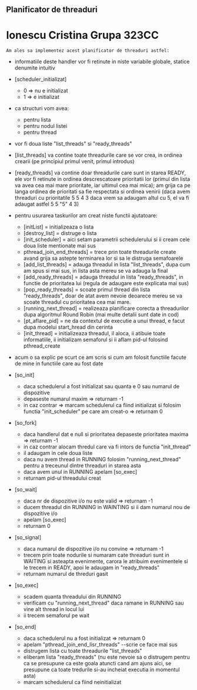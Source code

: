 ## Planificator de threaduri
# Ionescu Cristina Grupa 323CC

    Am ales sa implementez acest planificator de threaduri astfel:
- informatiile deste handler vor fi retinute in niste variabile globale, statice
denumite intuitiv
- [scheduler_initializat]
    -   0 => nu e initializat
    -   1 => e initializat
- ca structuri vom avea:
    - pentru lista
    - pentru nodul listei
    - pentru thread
- vor fi doua liste "list_threads" si "ready_threads"
- [list_threads] va contine toate threadurile care se vor crea, in ordinea crearii
(pe principiul primul venit, primul introdus)
- [ready_threads] va contine doar threadurile care sunt in starea READY, ele vor fi
retinute in ordinea descrescatoare prioritatii lor (primul din lista va avea cea mai
mare prioritate, iar ultimul cea mai mica); am grija ca pe langa ordinea de prioritati
sa fie respectata si ordinea venirii (daca avem threaduri cu prioritatile 5 5 4 3 daca
vrem sa adaugam altul cu 5, el va fi adaugat astfel 5 5 "5" 4 3)
- pentru usurarea taskurilor am creat niste functii ajutatoare:
    - [initList] = initializeaza o lista
    - [destroy_list] = distruge o lista
    - [init_scheduler] = aici setam parametrii schedulerului si ii cream cele doua liste
    mentionate mai sus
    - pthread_join_end_threads] = trece prin toate threadurile create avand grija sa
    astepte terminarea lor si sa le distruga semafoarele
    - [add_list_threads] = adauga threadul in lista "list_threads", dupa cum am spus si
    mai sus, in lista asta mereu se va adauga la final
    - [add_ready_threads] = adauga threadul in lista "ready_threads", in functie de 
    prioritatea lui (regula de adaugare este explicata mai sus)
    - [pop_ready_threads] = scoate primul thread din lista "ready_threads", doar de atat 
    avem nevoie deoarece mereu se va scoate threadul cu prioritatea cea mai mare.
    - [running_next_thread] = realizeaza planificare corecta a threadurilor dupa algoritmul
    Round Robin (mai multe detalii sunt date in cod)
    - [pt_aflare_pid] = ne da contextul de executie a unui thread, e facut dupa modelui 
    start_hread din cerinta
    - [init_thread] = initializeaza threadul, il aloca, ii atibuie toate informatiile, ii 
    initializam semaforul si ii aflam pid-ul folosind pthread_create
- acum o sa explic pe scurt ce am scris si cum am folosit functiile facute de mine in functiile
care au fost date

- [so_init] 
    - daca schedulerul a fost initializat sau quanta e 0 sau numarul de dispozitive
    - depaseste numarul maxim => returnam -1
    - in caz contrar => marcam schedulerul ca fiind initializat si folosim functia "init_scheduler"
pe care am creat-o => returnam 0

- [so_fork]
    - daca handlerul dat e null si prioritatea depaseste prioritatea maxima => returnam -1
    - in caz contrar alocam thredul care va fi intors de functia "init_thread"
    - il adaugam in cele doua liste 
    - daca nu avem thread in RUNNING folosim "running_next_thread" pentru a treceunul dintre 
threaduri in starea asta
    - daca avem unul in RUNNING apelam [so_exec]
    - returnam pid-ul threadului creat

- [so_wait]
    - daca nr de dispozitive i/o nu este valid => returnam -1
    - ducem threadul din RUNNING in WAINTING si ii dam numarul nou de dispozitive i/o
    - apelam [so_exec]
    - returnam 0

- [so_signal]
    - daca numarul de dispozitive i/o nu convine => returnam -1
    - trecem prin toate nodurile si numaram cate threaduri sunt in WAITING si asteapta evenimente,
carora le atribuim evenimentele si le trecem in READY, apoi le adaugam in "ready_threads"
    - returnam numarul de threduri gasit


- [so_exec]
    - scadem quanta threadului din RUNNING
    - verificam cu "running_next_thread" daca ramane in RUNNING sau vine alt thread in locul lui
    - ii trecem semaforul pe wait

- [so_end]
    - daca schedulerul nu a fost initializat => returnam 0
    - apelam "pthread_join_end_lisr_threads" --scrie ce face mai sus
    - distrugem lista cu toate threadurile "list_threads"
    - eliberam lista "ready_threads" (nu este nevoie sa o distrugem pentru ca se presupune ca este
goala atuncti cand am ajuns aici, se presupune ca toate tredurile si-au incheiat executia in
momentul asta)
    - marcam schedulerul ca fiind neinitializat
